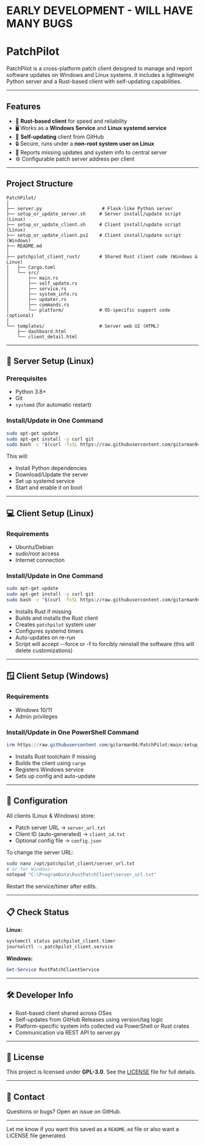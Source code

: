 # EARLY DEVELOPMENT - WILL HAVE MANY BUGS

# PatchPilot

PatchPilot is a cross-platform patch client designed to manage and report software updates on Windows and Linux systems. It includes a lightweight Python server and a Rust-based client with self-updating capabilities.

---

## Features

* 🦀 **Rust-based client** for speed and reliability
* 🖥️ Works as a **Windows Service** and **Linux systemd service**
* 🔄 **Self-updating** client from GitHub
* 🔒 Secure, runs under a **non-root system user on Linux**
* 📡 Reports missing updates and system info to central server
* ⚙️ Configurable patch server address per client

---

## Project Structure

```
PatchPilot/
│
├── server.py                      # Flask-like Python server
├── setup_or_update_server.sh     # Server install/update script (Linux)
├── setup_or_update_client.sh     # Client install/update script (Linux)
├── setup_or_update_client.ps1    # Client install/update script (Windows)
├── README.md
│
├── patchpilot_client_rust/       # Shared Rust client code (Windows & Linux)
│   ├── Cargo.toml
│   └── src/
│       ├── main.rs
│       ├── self_update.rs
│       ├── service.rs
│       ├── system_info.rs
│       ├── updater.rs
│       ├── commands.rs
│       └── platform/             # OS-specific support code (optional)
│
└── templates/                    # Server web UI (HTML)
    ├── dashboard.html
    └── client_detail.html
```

---

## 🚀 Server Setup (Linux)

### Prerequisites

* Python 3.8+
* Git
* `systemd` (for automatic restart)

### Install/Update in One Command

```bash
sudo apt-get update
sudo apt-get install -y curl git
sudo bash -c "$(curl -fsSL https://raw.githubusercontent.com/gitarman94/PatchPilot/main/setup_or_update_server.sh)"
```

This will:

* Install Python dependencies
* Download/Update the server
* Set up systemd service
* Start and enable it on boot

---

## 💻 Client Setup (Linux)

### Requirements

* Ubuntu/Debian
* sudo/root access
* Internet connection

### Install/Update in One Command

```bash
sudo apt-get update
sudo apt-get install -y curl git
sudo bash -c "$(curl -fsSL https://raw.githubusercontent.com/gitarman94/PatchPilot/main/setup_or_update_client.sh)"
```

* Installs Rust if missing
* Builds and installs the Rust client
* Creates `patchpilot` system user
* Configures systemd timers
* Auto-updates on re-run
* Script will accept --force or -f to forcibly reinstall the software (this will delete customizations)

---

## 🪟 Client Setup (Windows)

### Requirements

* Windows 10/11
* Admin privileges

### Install/Update in One PowerShell Command

```powershell
irm https://raw.githubusercontent.com/gitarman94/PatchPilot/main/setup_or_update_client.ps1 | iex
```

* Installs Rust toolchain if missing
* Builds the client using `cargo`
* Registers Windows service
* Sets up config and auto-update

---

## 🔧 Configuration

All clients (Linux & Windows) store:

* Patch server URL → `server_url.txt`
* Client ID (auto-generated) → `client_id.txt`
* Optional config file → `config.json`

To change the server URL:

```bash
sudo nano /opt/patchpilot_client/server_url.txt
# or for Windows:
notepad "C:\ProgramData\RustPatchClient\server_url.txt"
```

Restart the service/timer after edits.

---

## 📋 Check Status

**Linux:**

```bash
systemctl status patchpilot_client.timer
journalctl -u patchpilot_client.service
```

**Windows:**

```powershell
Get-Service RustPatchClientService
```

---

## 🛠 Developer Info

* Rust-based client shared across OSes
* Self-updates from GitHub Releases using version/tag logic
* Platform-specific system info collected via PowerShell or Rust crates
* Communication via REST API to server.py

---

## 📜 License

This project is licensed under **GPL-3.0**. See the [LICENSE](LICENSE) file for full details.

---

## 🙋 Contact

Questions or bugs? Open an issue on GitHub.

---

Let me know if you want this saved as a `README.md` file or also want a LICENSE file generated.
